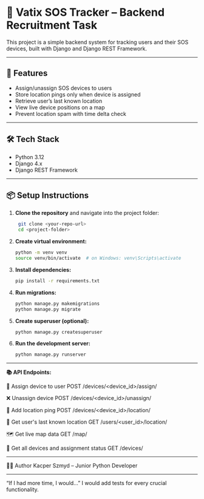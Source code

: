 # 📡 Vatix SOS Tracker – Backend Recruitment Task

This project is a simple backend system for tracking users and their SOS devices, built with Django and Django REST Framework.

---

## 🚀 Features

- Assign/unassign SOS devices to users
- Store location pings only when device is assigned
- Retrieve user’s last known location
- View live device positions on a map
- Prevent location spam with time delta check

---

## 🛠 Tech Stack

- Python 3.12
- Django 4.x
- Django REST Framework

---

## 📦 Setup Instructions

1. **Clone the repository** and navigate into the project folder:
   ```bash
    git clone <your-repo-url>
    cd <project-folder>
2. **Create virtual environment:**
    ```bash
    python -m venv venv
    source venv/bin/activate  # on Windows: venv\Scripts\activate
3. **Install dependencies:**
    ```bash
    pip install -r requirements.txt
4. **Run migrations:**
    ```bash
    python manage.py makemigrations
    python manage.py migrate
5. **Create superuser (optional):**
    ```bash
    python manage.py createsuperuser
6. **Run the development server:**
    ```bash
    python manage.py runserver


---
**📚 API Endpoints:**

🔄 Assign device to user
POST /devices/<device_id>/assign/

❌ Unassign device
POST /devices/<device_id>/unassign/

📍 Add location ping
POST /devices/<device_id>/location/

👤 Get user's last known location
GET /users/<user_id>/location/

🗺️ Get live map data
GET /map/

🧾 Get all devices and assignment status
GET /devices/

---

👨‍💻 Author
Kacper Szmyd – Junior Python Developer


---

“If I had more time, I would...”
I would add tests for every crucial functionality.  